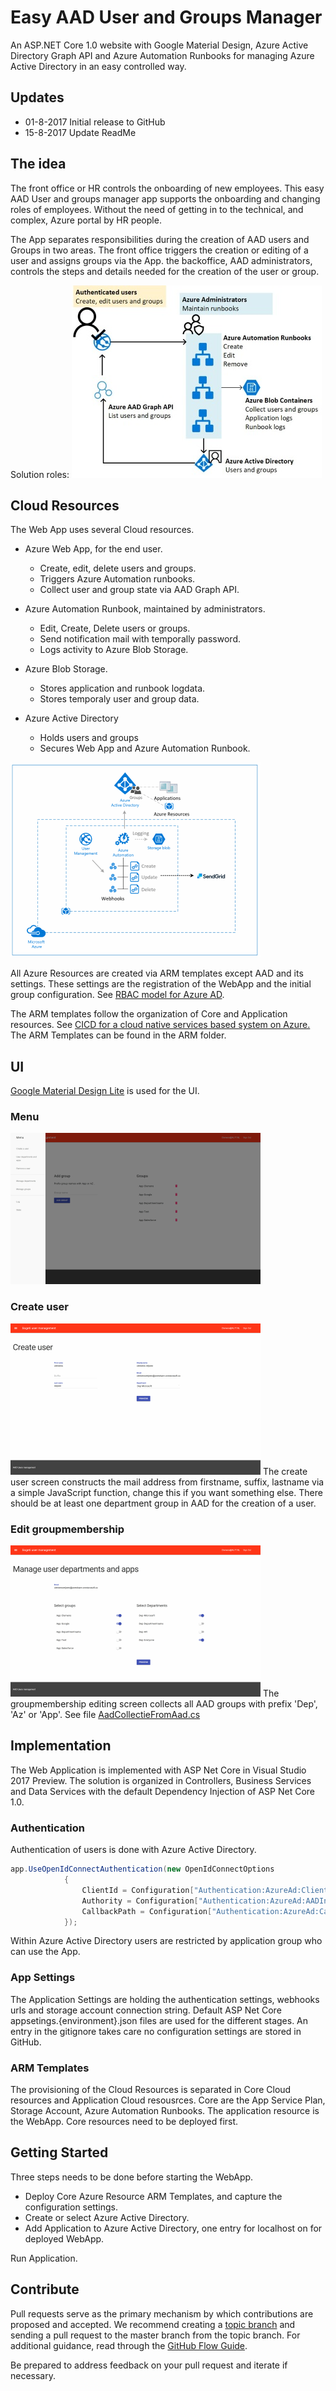 # Easy AAD User and Groups Manager

An ASP.NET Core 1.0 website with Google Material Design, Azure Active Directory Graph API and Azure Automation Runbooks for managing Azure Active Directory in an easy controlled way.

## Updates

* 01-8-2017 Initial release to GitHub
* 15-8-2017 Update ReadMe

## The idea

The front office or HR controls the onboarding of new employees. This easy AAD User and groups manager app supports the onboarding and changing roles of employees. Without the need of getting in to the technical, and complex, Azure portal by HR people.

The App separates responsibilities during the creation of AAD users and Groups in two areas. The front office triggers the creation or editing of a user and assigns groups via the App. the backoffice, AAD administrators, controls the steps and details needed for the creation of the user or group.

Solution roles:
![alt text](/Docs/Images/Resps.jpg "Solution")

## Cloud Resources

The Web App uses several Cloud resources.

* Azure Web App, for the end user.
  * Create, edit, delete users and groups.
  * Triggers Azure Automation runbooks.
  * Collect user and group state via AAD Graph API.

* Azure Automation Runbook, maintained by administrators.
  * Edit, Create, Delete users or groups.
  * Send notification mail with temporally password.
  * Logs activity to Azure Blob Storage.

* Azure Blob Storage.
  * Stores application and runbook logdata.
  * Stores temporaly user and group data.

* Azure Active Directory
  * Holds users and groups
  * Secures Web App and Azure Automation Runbook.

![Image Cloud resources](/Docs/Images/Solution.png "Cloud resources")

All Azure Resources are created via ARM templates except AAD and its settings. These settings are the registration of the WebApp and the initial group configuration. See [RBAC model for Azure AD](http://www.identityandcloud.com/2017/05/rbac-model-for-azure-ad/).

The ARM templates follow the organization of Core and Application resources. See [CICD for a cloud native services based system on Azure.](http://www.clemensreijnen.nl/post/2017/01/16/CICD-for-a-cloud-native-services-based-system-on-Azure) The ARM Templates can be found in the ARM folder.

## UI

[Google Material Design Lite](https://getmdl.io/) is used for the UI.

### Menu

![alt text](/Docs/Images/gmd-menu.png "Solution")

### Create user

![alt text](/Docs/Images/gmd-newuser.png "Solution")
The create user screen constructs the mail address from firstname, suffix, lastname via a simple JavaScript function, change this if you want something else. There should be at least one department group in AAD for the creation of a user.

### Edit groupmembership

![alt text](/Docs/Images/gmd-editgroups.png "Solution")
The groupmembership editing screen collects all AAD groups with prefix 'Dep', 'Az' or 'App'. See file [AadCollectieFromAad.cs](/AadUserCreation/Data/AadCollectieFromAad.cs)

## Implementation

The Web Application is implemented with ASP Net Core in Visual Studio 2017 Preview.
The solution is organized in Controllers, Business Services and Data Services with the default Dependency Injection of ASP Net Core 1.0.

### Authentication

Authentication of users is done with Azure Active Directory.

```cs
app.UseOpenIdConnectAuthentication(new OpenIdConnectOptions
            {
                ClientId = Configuration["Authentication:AzureAd:ClientId"],
                Authority = Configuration["Authentication:AzureAd:AADInstance"] + Configuration["Authentication:AzureAd:TenantId"],
                CallbackPath = Configuration["Authentication:AzureAd:CallbackPath"]
            });
```

Within Azure Active Directory users are restricted by application group who can use the App.

### App Settings

The Application Settings are holding the authentication settings, webhooks urls and storage account connection string. Default ASP Net Core appsetings.{environment}.json files are used for the different stages. An entry in the gitignore takes care no configuration settings are stored in GitHub.

### ARM Templates

The provisioning of the Cloud Resources is separated in Core Cloud resources and Application Cloud resousrces. Core are the App Service Plan, Storage Account, Azure Automation Runbooks. The application resource is the WebApp. Core resources need to be deployed first.

## Getting Started

Three steps needs to be done before starting the WebApp.

* Deploy Core Azure Resource ARM Templates, and capture the configuration settings.
* Create or select Azure Active Directory.
* Add Application to Azure Active Directory, one entry for localhost on for deployed WebApp.

Run Application.

## Contribute

Pull requests serve as the primary mechanism by which contributions are proposed and accepted. We recommend creating a [topic branch](https://www.git-scm.com/book/en/v2/Git-Branching-Branching-Workflows#Topic-Branches) and sending a pull request to the master branch from the topic branch. For additional guidance, read through the [GitHub Flow Guide](https://guides.github.com/introduction/flow/).

Be prepared to address feedback on your pull request and iterate if necessary.